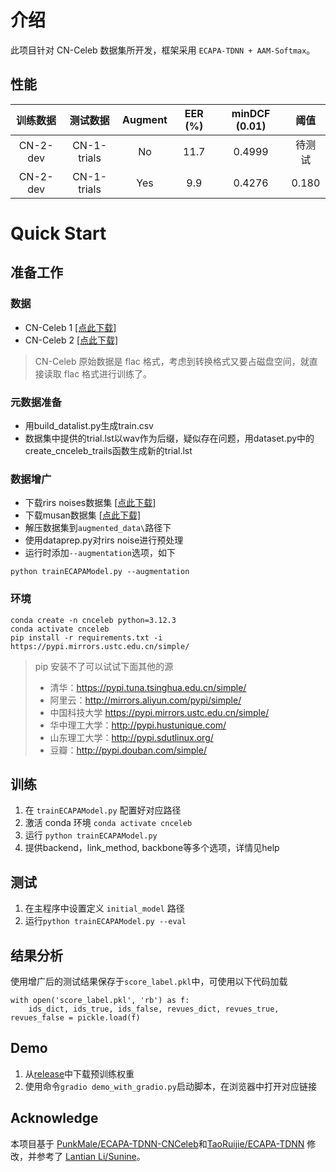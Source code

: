 # 介绍

此项目针对 CN-Celeb 数据集所开发，框架采用 `ECAPA-TDNN + AAM-Softmax`。

## 性能

|   训练数据   |    测试数据     | Augment | EER (%) | minDCF (0.01) | 阈值|
|:--------:|:-----------:|:-------:|:-------:|:-------------:|:---:|
| CN-2-dev | CN-1-trials |   No    |  11.7   |    0.4999     |待测试|
| CN-2-dev | CN-1-trials |   Yes   |  9.9   |    0.4276     |0.180|

# Quick Start

## 准备工作

### 数据
* CN-Celeb 1  [[点此下载]](http://openslr.org/82/)
* CN-Celeb 2  [[点此下载]](http://openslr.org/82/)
> CN-Celeb 原始数据是 flac 格式，考虑到转换格式又要占磁盘空间，就直接读取 flac 格式进行训练了。

### 元数据准备
* 用build_datalist.py生成train.csv
* 数据集中提供的trial.lst以wav作为后缀，疑似存在问题，用dataset.py中的create_cnceleb_trails函数生成新的trial.lst

### 数据增广
* 下载rirs noises数据集 [[点此下载]](http://openslr.org/28/)
* 下载musan数据集 [[点此下载]](http://openslr.org/17/)
* 解压数据集到`augmented_data\`路径下
* 使用dataprep.py对rirs noise进行预处理
* 运行时添加`--augmentation`选项，如下
```
python trainECAPAModel.py --augmentation
```

### 环境

```
conda create -n cnceleb python=3.12.3
conda activate cnceleb
pip install -r requirements.txt -i https://pypi.mirrors.ustc.edu.cn/simple/
```
> pip 安装不了可以试试下面其他的源
> * 清华：https://pypi.tuna.tsinghua.edu.cn/simple/
> * 阿里云：http://mirrors.aliyun.com/pypi/simple/
> * 中国科技大学 https://pypi.mirrors.ustc.edu.cn/simple/
> * 华中理工大学：http://pypi.hustunique.com/
> * 山东理工大学：http://pypi.sdutlinux.org/
> * 豆瓣：http://pypi.douban.com/simple/


## 训练
1. 在 `trainECAPAModel.py` 配置好对应路径
2. 激活 conda 环境 `conda activate cnceleb`
3. 运行 `python trainECAPAModel.py`
4. 提供backend，link_method, backbone等多个选项，详情见help

## 测试
1. 在主程序中设置定义 `initial_model` 路径
2. 运行`python trainECAPAModel.py --eval`

## 结果分析
使用增广后的测试结果保存于`score_label.pkl`中，可使用以下代码加载
```
with open('score_label.pkl', 'rb') as f:
    ids_dict, ids_true, ids_false, revues_dict, revues_true, revues_false = pickle.load(f)
```

## Demo
1. 从[release](https://github.com/ZhaoQinlao/ECAPA-TDNN-CNCeleb/releases)中下载预训练权重
2. 使用命令`gradio demo_with_gradio.py`启动脚本，在浏览器中打开对应链接

## Acknowledge

本项目基于 [PunkMale/ECAPA-TDNN-CNCeleb](https://github.com/PunkMale/ECAPA-TDNN-CNCeleb)和[TaoRuijie/ECAPA-TDNN](https://github.com/TaoRuijie/ECAPA-TDNN) 修改，并参考了 [Lantian Li/Sunine](https://gitlab.com/csltstu/sunine)。
